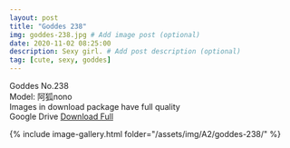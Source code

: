 ```yaml
---
layout: post
title: "Goddes 238"
img: goddes-238.jpg # Add image post (optional)
date: 2020-11-02 08:25:00
description: Sexy girl. # Add post description (optional)
tag: [cute, sexy, goddes]
---
```

Goddes No.238  
Model: 阿狐nono        
Images in download package have full quality                    
Google Drive [Download Full](http://gestyy.com/ervWIu)

{% include image-gallery.html folder="/assets/img/A2/goddes-238/" %}
